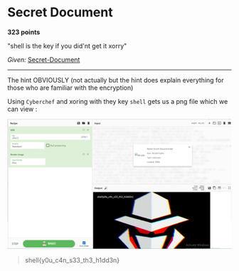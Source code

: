 # Secret Document

**323 points**

"shell is the key if you did'nt get it xorry"

_Given:_ [Secret-Document](https://github.com/LeonGurin/Shell-CTF-2022/blob/main/Secret%20Document/Secret-Document.dat)

___

The hint OBVIOUSLY (not actually but the hint does explain everything for those who are familiar with the encryption)

Using `Cyberchef` and xoring with they key `shell` gets us a png file which we can view :

![img](https://github.com/LeonGurin/Shell-CTF-2022/blob/main/Secret%20Document/img.png)

>shell{y0u_c4n_s33_th3_h1dd3n}
